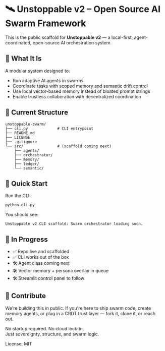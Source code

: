 # 🛰️ Unstoppable v2 – Open Source AI Swarm Framework

This is the public scaffold for **Unstoppable v2** — a local-first, agent-coordinated, open-source AI orchestration system.

## 🧠 What It Is

A modular system designed to:
- Run adaptive AI agents in swarms
- Coordinate tasks with scoped memory and semantic drift control
- Use local vector-based memory instead of bloated prompt strings
- Enable trustless collaboration with decentralized coordination

## 📂 Current Structure

```
unstoppable-swarm/
├── cli.py             # CLI entrypoint
├── README.md
├── LICENSE
├── .gitignore
└── src/               # (scaffold coming next)
    ├── agents/
    ├── orchestrator/
    ├── memory/
    ├── ledger/
    └── semantic/
```

## 🧪 Quick Start

Run the CLI:

```bash
python cli.py
```

You should see:

```
Unstoppable v2 CLI scaffold: Swarm orchestrator loading soon.
```

## 🚧 In Progress

- ✅ Repo live and scaffolded
- ✅ CLI works out of the box
- 🛠️ Agent class coming next
- 🛠️ Vector memory + persona overlay in queue
- 🛠️ Streamlit control panel to follow

## 🤝 Contribute

We're building this in public. If you're here to ship swarm code, create memory agents, or plug in a CRDT trust layer — fork it, clone it, or reach out.

No startup required. No cloud lock-in.  
Just sovereignty, structure, and swarm logic.

License: MIT
